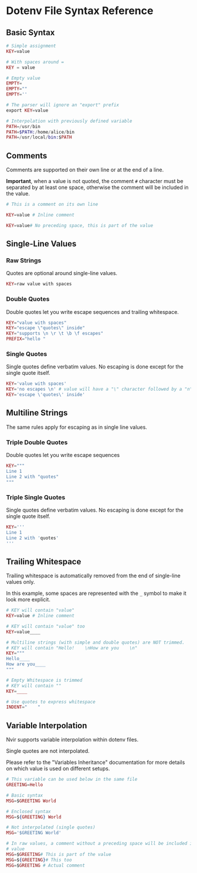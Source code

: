 # Dotenv File Syntax Reference

## Basic Syntax

```elixir
# Simple assignment
KEY=value

# With spaces around =
KEY = value

# Empty value
EMPTY=
EMPTY=""
EMPTY=''

# The parser will ignore an "export" prefix
export KEY=value

# Interpolation with previously defined variable
PATH=/usr/bin
PATH=$PATH:/home/alice/bin
PATH=/usr/local/bin:$PATH
```

## Comments

Comments are supported on their own line or at the end of a line.

**Important**, when a value is not quoted, the comment `#` character must be
separated by at least one space, otherwise the comment will be included in the
value.

```elixir
# This is a comment on its own line

KEY=value # Inline comment

KEY=value# No preceding space, this is part of the value
```

## Single-Line Values


### Raw Strings

Quotes are optional around single-line values.

```elixir
KEY=raw value with spaces
```

### Double Quotes

Double quotes let you write escape sequences and trailing whitespace.

```elixir
KEY="value with spaces"
KEY="escape \"quotes\" inside"
KEY="supports \n \r \t \b \f escapes"
PREFIX="hello "
```

### Single Quotes

Single quotes define verbatim values. No escaping is done except for the single
quote itself.

```elixir
KEY='value with spaces'
KEY='no escapes \n' # value will have a "\" character followed by a "n".
KEY='escape \'quotes\' inside'
```

## Multiline Strings

The same rules apply for escaping as in single line values.


### Triple Double Quotes

Double quotes let you write escape sequences

```elixir
KEY="""
Line 1
Line 2 with "quotes"
"""
```

### Triple Single Quotes

Single quotes define verbatim values. No escaping is done except for the single quote itself.

```elixir
KEY='''
Line 1
Line 2 with 'quotes'
'''
```

## Trailing Whitespace

Trailing whitespace is automatically removed from the end of single-line values
only.

In this example, some spaces are represented with the `_` symbol to make it look
more explicit.

```elixir
# KEY will contain "value"
KEY=value # Inline comment

# KEY will contain "value" too
KEY=value____

# Multiline strings (with simple and double quotes) are NOT trimmed.
# KEY will contain "Hello!    \nHow are you    \n"
KEY="""
Hello____
How are you____
"""

# Empty Whitespace is trimmed
# KEY will contain ""
KEY=____

# Use quotes to express whitespace
INDENT="    "
```

## Variable Interpolation

Nvir supports variable interpolation within dotenv files.

Single quotes are not interpolated.

Please refer to the "Variables Inheritance" documentation for more details on
which value is used on different setups.

```elixir
# This variable can be used below in the same file
GREETING=Hello

# Basic syntax
MSG=$GREETING World

# Enclosed syntax
MSG=${GREETING} World

# Not interpolated (single quotes)
MSG='$GREETING World'

# In raw values, a comment without a preceding space will be included in the
# value
MSG=$GREETING# This is part of the value
MSG=${GREETING}# This too
MSG=$GREETING # Actual comment
```